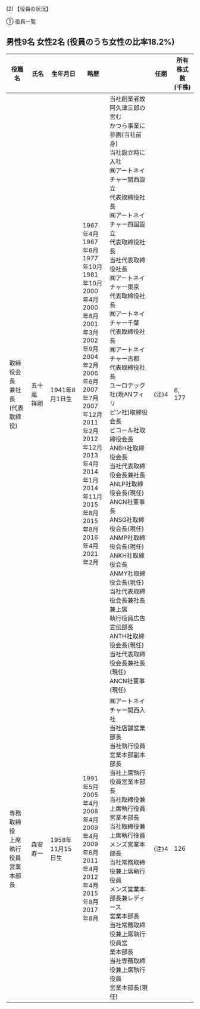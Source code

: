 (2) 【役員の状況】

① 役員一覧

## 男性9名 女性2名 (役員のうち女性の比率18.2%)

| 役職名                      | 氏名     | 生年月日         | 略歴                                                                                                                                                                                                                                       |                                                                                                                                                                                                                                                                                                                                                                                                                                                                         | 任期   | 所有株式数<br>(千株) |
|--------------------------|--------|--------------|------------------------------------------------------------------------------------------------------------------------------------------------------------------------------------------------------------------------------------------|-------------------------------------------------------------------------------------------------------------------------------------------------------------------------------------------------------------------------------------------------------------------------------------------------------------------------------------------------------------------------------------------------------------------------------------------------------------------------|------|---------------|
| 取締役会長<br>兼社長<br>(代表取締役)  | 五十嵐 祥剛 | 1941年8月1日生   | 1967年4月<br>1967年6月<br>1977年10月<br>1981年10月<br>2000年4月<br>2000年8月<br>2001年3月<br>2002年9月<br>2004年2月<br>2006年6月<br>2007年7月<br>2007年12月<br>2011年2月<br>2012年12月<br>2013年4月<br>2014年1月<br>2014年11月<br>2015年8月<br>2015年8月<br>2016年4月<br>2021年2月 | 当社創業者故阿久津三郎の営む<br>かつら事業に参画(当社前身)<br>当社設立時に入社<br>㈱アートネイチャー関西設立<br>代表取締役社長<br>㈱アートネイチャー四国設立<br>代表取締役社長<br>当社代表取締役社長<br>㈱アートネイチャー東京<br>代表取締役社長<br>㈱アートネイチャー千葉<br>代表取締役社長<br>㈱アートネイチャー古都<br>代表取締役社長<br>ユーロテック社(現ANフィリ<br>ピン社)取締役会長<br>ビコール社取締役会長<br>ANBH社取締役会長<br>当社代表取締役会長兼社長<br>ANLP社取締役会長(現任)<br>ANCN社董事長<br>ANSG社取締役会長(現任)<br>ANMP社取締役会長(現任)<br>ANKH社取締役会長<br>ANMY社取締役会長(現任)<br>当社代表取締役会長兼社長兼上席<br>執行役員広告宣伝部長<br>ANTH社取締役会長(現任)<br>当社代表取締役会長兼社長<br>(現任)<br>ANCN社董事 (現任) | (注)4 | 6, 177        |
| 専務取締役<br>上席執行役員<br>営業本部長 | 森安 寿一  | 1958年11月15日生 | 1991年5月<br>2005年4月<br>2008年4月<br>2009年4月<br>2009年6月<br>2011年4月<br>2012年4月<br>2015年8月<br>2017年8月                                                                                                                                          | ㈱アートネイチャー関西入社<br>当社店舗営業部長<br>当社執行役員営業本部副本部長<br>当社上席執行役員営業本部長<br>当社取締役兼上席執行役員<br>営業本部長<br>当社取締役兼上席執行役員<br>メンズ営業本部長<br>当社常務取締役兼上席執行役員<br>メンズ営業本部長兼レディース<br>営業本部長<br>当社常務取締役兼上席執行役員営<br>業本部長<br>当社専務取締役兼上席執行役員<br>営業本部長(現任)                                                                                                                                                                                                                                                | (注)4 | 126           |